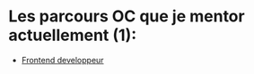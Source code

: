 # Les parcours OC que je mentor actuellement (1):

- [Frontend developpeur](https://openclassrooms.com/fr/paths/185-developpeur-web)